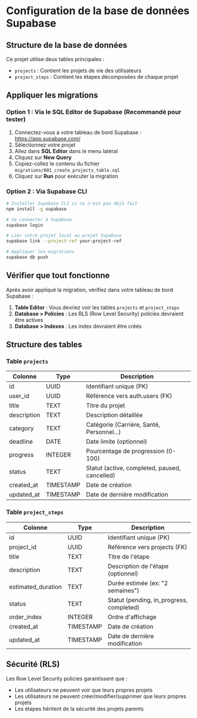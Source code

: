 # Configuration de la base de données Supabase

## Structure de la base de données

Ce projet utilise deux tables principales :
- `projects` : Contient les projets de vie des utilisateurs
- `project_steps` : Contient les étapes décomposées de chaque projet

## Appliquer les migrations

### Option 1 : Via le SQL Editor de Supabase (Recommandé pour tester)

1. Connectez-vous à votre tableau de bord Supabase : https://app.supabase.com/
2. Sélectionnez votre projet
3. Allez dans **SQL Editor** dans le menu latéral
4. Cliquez sur **New Query**
5. Copiez-collez le contenu du fichier `migrations/001_create_projects_table.sql`
6. Cliquez sur **Run** pour exécuter la migration

### Option 2 : Via Supabase CLI

```bash
# Installer Supabase CLI si ce n'est pas déjà fait
npm install -g supabase

# Se connecter à Supabase
supabase login

# Lier votre projet local au projet Supabase
supabase link --project-ref your-project-ref

# Appliquer les migrations
supabase db push
```

## Vérifier que tout fonctionne

Après avoir appliqué la migration, vérifiez dans votre tableau de bord Supabase :

1. **Table Editor** : Vous devriez voir les tables `projects` et `project_steps`
2. **Database > Policies** : Les RLS (Row Level Security) policies devraient être actives
3. **Database > Indexes** : Les index devraient être créés

## Structure des tables

### Table `projects`

| Colonne       | Type      | Description                              |
|---------------|-----------|------------------------------------------|
| id            | UUID      | Identifiant unique (PK)                  |
| user_id       | UUID      | Référence vers auth.users (FK)           |
| title         | TEXT      | Titre du projet                          |
| description   | TEXT      | Description détaillée                    |
| category      | TEXT      | Catégorie (Carrière, Santé, Personnel...) |
| deadline      | DATE      | Date limite (optionnel)                  |
| progress      | INTEGER   | Pourcentage de progression (0-100)       |
| status        | TEXT      | Statut (active, completed, paused, cancelled) |
| created_at    | TIMESTAMP | Date de création                         |
| updated_at    | TIMESTAMP | Date de dernière modification            |

### Table `project_steps`

| Colonne             | Type      | Description                              |
|---------------------|-----------|------------------------------------------|
| id                  | UUID      | Identifiant unique (PK)                  |
| project_id          | UUID      | Référence vers projects (FK)             |
| title               | TEXT      | Titre de l'étape                         |
| description         | TEXT      | Description de l'étape (optionnel)       |
| estimated_duration  | TEXT      | Durée estimée (ex: "2 semaines")         |
| status              | TEXT      | Statut (pending, in_progress, completed) |
| order_index         | INTEGER   | Ordre d'affichage                        |
| created_at          | TIMESTAMP | Date de création                         |
| updated_at          | TIMESTAMP | Date de dernière modification            |

## Sécurité (RLS)

Les Row Level Security policies garantissent que :
- Les utilisateurs ne peuvent voir que leurs propres projets
- Les utilisateurs ne peuvent créer/modifier/supprimer que leurs propres projets
- Les étapes héritent de la sécurité des projets parents
